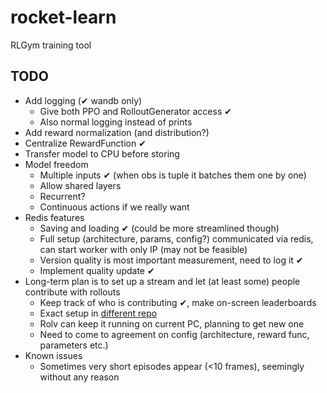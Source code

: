 # rocket-learn
RLGym training tool

## TODO
- Add logging (✔ wandb only)
  - Give both PPO and RolloutGenerator access ✔
  - Also normal logging instead of prints
- Add reward normalization (and distribution?)
- Centralize RewardFunction ✔
- Transfer model to CPU before storing
- Model freedom
  - Multiple inputs ✔ (when obs is tuple it batches them one by one)
  - Allow shared layers
  - Recurrent?
  - Continuous actions if we really want
- Redis features 
  - Saving and loading ✔ (could be more streamlined though)
  - Full setup (architecture, params, config?) communicated via redis, can start worker with only IP (may not be feasible)
  - Version quality is most important measurement, need to log it ✔
  - Implement quality update ✔
- Long-term plan is to set up a stream and let (at least some) people contribute with rollouts
  - Keep track of who is contributing ✔, make on-screen leaderboards
  - Exact setup in [different repo](https://github.com/Rolv-Arild/Necto)
  - Rolv can keep it running on current PC, planning to get new one
  - Need to come to agreement on config (architecture, reward func, parameters etc.)
- Known issues
  - Sometimes very short episodes appear (<10 frames), seemingly without any reason
